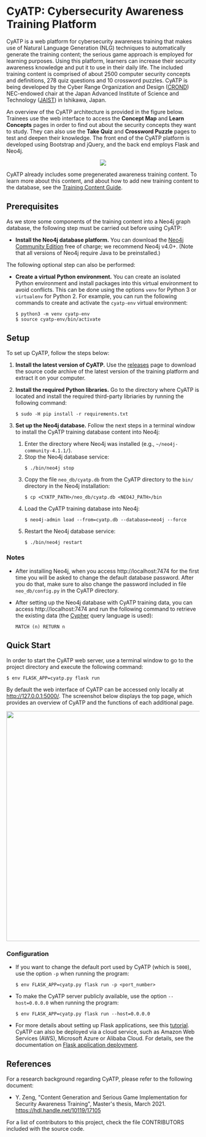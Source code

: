 
# CyATP: Cybersecurity Awareness Training Platform

CyATP is a web platform for cybersecurity awareness training that
makes use of Natural Language Generation (NLG) techniques to
automatically generate the training content; the serious game approach
is employed for learning purposes. Using this platform, learners can
increase their security awareness knowledge and put it to use in their
daily life. The included training content is comprised of about 2500
computer security concepts and definitions, 278 quiz questions and 10
crossword puzzles. CyATP is being developed by the Cyber Range
Organization and Design
([CROND](https://www.jaist.ac.jp/misc/crond/index-en.html))
NEC-endowed chair at the Japan Advanced Institute of Science and
Technology ([JAIST](https://www.jaist.ac.jp/english/)) in Ishikawa,
Japan.

An overview of the CyATP architecture is provided in the figure
below. Trainees use the web interface to access the **Concept Map**
and **Learn Concepts** pages in order to find out about the security
concepts they want to study. They can also use the **Take Quiz** and
**Crossword Puzzle** pages to test and deepen their knowledge. The
front end of the CyATP platform is developed using Bootstrap and
jQuery, and the back end employs Flask and Neo4j.

<div align=center><img src='https://github.com/crond-jaist/CyATP/blob/master/static/images/platform_architecture.png'></div>

CyATP already includes some pregenerated awareness training
content. To learn more about this content, and about how to add new
training content to the database, see the [Training Content
Guide](https://github.com/crond-jaist/CyATP/blob/master/training_content/content_guide.md).


## Prerequisites

As we store some components of the training content into a Neo4j graph
database, the following step must be carried out before using CyATP:

* **Install the Neo4j database platform.** You can download the [Neo4j
    Community Edition](https://neo4j.com/download-center/#community)
    free of charge; we recommend Neo4j v4.0+. (Note that all versions
    of Neo4j require Java to be preinstalled.)

The following optional step can also be performed:

* **Create a virtual Python environment.** You can create an isolated
    Python environment and install packages into this virtual
    environment to avoid conflicts. This can be done using the options
    `venv` for Python 3 or `virtualenv` for Python 2. For example, you
    can run the following commands to create and activate the
    `cyatp-env` virtual environment:

  ```
  $ python3 -m venv cyatp-env
  $ source cyatp-env/bin/activate
  ```


## Setup

To set up CyATP, follow the steps below:

1. **Install the latest version of CyATP.** Use the
[releases](https://github.com/crond-jaist/CyATP/releases) page to
download the source code archive of the latest version of the training
platform and extract it on your computer.

2. **Install the required Python libraries.** Go to the directory
where CyATP is located and install the required third-party libriaries
by running the following command:

   ```
   $ sudo -H pip install -r requirements.txt
   ```

3. **Set up the Neo4j database.** Follow the next steps in a terminal
     window to install the CyATP training database content into Neo4j:
    1. Enter the directory where Neo4j was installed (e.g.,
    `~/neo4j-community-4.1.1/`).
    2. Stop the Neo4j database service:
       ```
       $ ./bin/neo4j stop
       ```
    3. Copy the file `neo_db/cyatp.db` from the CyATP directory to the
    `bin/` directory in the Neo4j installation:
       ```
       $ cp <CYATP_PATH>/neo_db/cyatp.db <NEO4J_PATH>/bin
       ```
    4. Load the CyATP training database into Neo4j:
       ```
       $ neo4j-admin load --from=cyatp.db --database=neo4j --force
       ```
    5. Restart the Neo4j database service:
       ```
       $ ./bin/neo4j restart
       ```

### Notes

* After installing Neo4j, when you access http://localhost:7474 for
  the first time you will be asked to change the default database
  password. After you do that, make sure to also change the password
  included in file `neo_db/config.py` in the CyATP directory.

* After setting up the Neo4j database with CyATP training data, you
  can access http://localhost:7474 and run the following command to
  retrieve the existing data (the
  [Cypher](https://neo4j.com/developer/cypher/) query language is
  used):

  ```
  MATCH (n) RETURN n
  ```


## Quick Start

In order to start the CyATP web server, use a terminal window to go to
the project directory and execute the following command:

```
$ env FLASK_APP=cyatp.py flask run
```

By default the web interface of CyATP can be accessed only locally at
http://127.0.0.1:5000/. The screenshot below displays the top page,
which provides an overview of CyATP and the functions of each
additional page.

<div align=center><img width='600' src='https://github.com/crond-jaist/CyATP/blob/master/static/images/cyatp_screenshot.png'></div>

### Configuration

* If you want to change the default port used by CyATP (which is
  `5000`), use the option `-p` when running the program:
  ```
  $ env FLASK_APP=cyatp.py flask run -p <port_number>
  ```

* To make the CyATP server publicly available, use the option
  `--host=0.0.0.0` when running the program:
  ```
  $ env FLASK_APP=cyatp.py flask run --host=0.0.0.0
  ```

* For more details about setting up Flask applications, see this
  [tutorial](https://flask.palletsprojects.com/en/1.1.x/quickstart/). CyATP
  can also be deployed via a cloud service, such as Amazon Web
  Services (AWS), Microsoft Azure or Alibaba Cloud. For details, see
  the documentation on [Flask application
  deployment](https://flask.palletsprojects.com/en/1.1.x/deploying/).


## References

For a research background regarding CyATP, please refer to the
following document:

* Y. Zeng, "Content Generation and Serious Game Implementation for
  Security Awareness Training", Master's thesis, March 2021. 
  https://hdl.handle.net/10119/17105

For a list of contributors to this project, check the file
CONTRIBUTORS included with the source code.
